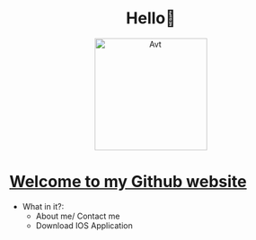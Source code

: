 <h1 align="center">Hello👋</h1>
<p align="center"> 
 <img src="https://raw.githubusercontent.com/RomLayVN/RomLayVN.github.io/main/README/Avt.png" alt="Avt" width="Avt" height="200"/> 
<p/>
  
[Welcome to my Github website](https://romlayvn.mozellosite.com/)
=============
  

- What in it?:
  <ul>
  <li>About me/ Contact me</li>
  <li>Download IOS Application</li>
  </ul>
 
